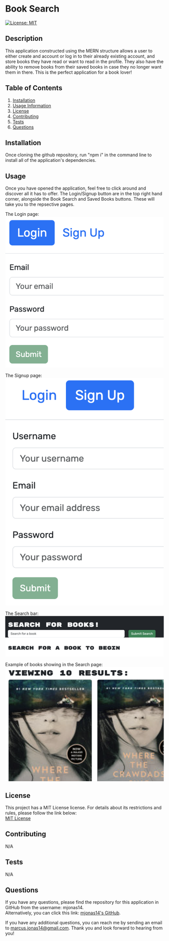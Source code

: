 # Book Search

  [![License: MIT](https://img.shields.io/badge/License-MIT-yellow.svg)](https://opensource.org/licenses/MIT)

  ## Description
  This application constructed using the MERN structure allows a user to either create and account or log in to their already existing account, and store books they have read or want to read in the profile. They also have the ability to remove books from their saved books in case they no longer want them in there. This is the perfect application for a book lover!
  
  ## Table of Contents
  1. [Installation](#installation)
  2. [Usage Information](#usage)
  3. [License](#license)
  4. [Contributing](#contributing)
  5. [Tests](#tests)
  6. [Questions](#questions)

  ## Installation
  Once cloning the github repository, run "npm i" in the command line to install all of the application's dependencies. 

  ## Usage
  Once you have opened the application, feel free to click around and discover all it has to offer. The Login/Signup button are in the top right hand corner, alongside the Book Search and Saved Books buttons. These will take you to the repsective pages. 

  The Login page: 
  ![Alt text](server/assets/login.png)

  The Signup page:
  ![Alt text](server/assets/signup.png)

  The Search bar: 
  ![Alt text](server/assets/searchBar.png)

  Example of books showing in the Search page:
  ![Alt text](server/assets/pageLoadExample.png)

  ## License
  This project has a MIT License license. For details about its restrictions and rules, please follow the link below:  
    [MIT License](https://opensource.org/licenses/MIT)  
    

  ## Contributing
  N/A

  ## Tests
  N/A

  ## Questions
  If you have any questions, please find the repository for this application in GitHub from the username: mjonas14.  
  Alternatively, you can click this link: [mjonas14's GitHub](https://github.com/mjonas14).

  If you have any additional questions, you can reach me by sending an email to marcus.jonas14@gmail.com. Thank you and look forward to hearing from you! 
